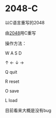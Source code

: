 # 2048-C
以C语言重写的2048

由[2048](https://github.com/gabrielecirulli/2048)用C重写

操作方法：

W A S D

↑ ← ↓ →

Q quit

R reset

O save

L load

目前看来大概是没有bug

